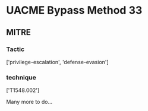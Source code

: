 # UACME Bypass Method 33

## MITRE

### Tactic
['privilege-escalation', 'defense-evasion']

### technique
['T1548.002']

Many more to do...
